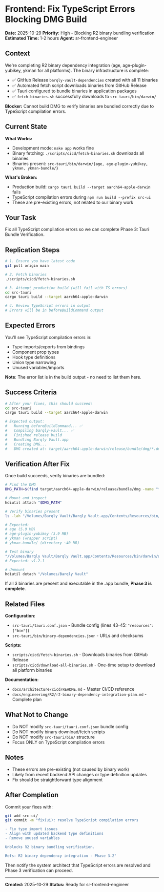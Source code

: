 # Frontend: Fix TypeScript Errors Blocking DMG Build

**Date:** 2025-10-29
**Priority:** High - Blocking R2 binary bundling verification
**Estimated Time:** 1-2 hours
**Agent:** sr-frontend-engineer

## Context

We're completing R2 binary dependency integration (age, age-plugin-yubikey, ykman for all platforms). The binary infrastructure is complete:

- ✅ GitHub Release `barqly-vault-dependencies` created with all 11 binaries
- ✅ Automated fetch script downloads binaries from GitHub Release
- ✅ Tauri configured to bundle binaries in application packages
- ✅ `fetch-binaries.sh` successfully downloads to `src-tauri/bin/darwin/`

**Blocker:** Cannot build DMG to verify binaries are bundled correctly due to TypeScript compilation errors.

## Current State

**What Works:**
- Development mode: `make app` works fine
- Binary fetching: `./scripts/cicd/fetch-binaries.sh` downloads all binaries
- Binaries present: `src-tauri/bin/darwin/{age, age-plugin-yubikey, ykman, ykman-bundle/}`

**What's Broken:**
- Production build: `cargo tauri build --target aarch64-apple-darwin` fails
- TypeScript compilation errors during `npm run build --prefix src-ui`
- These are pre-existing errors, not related to our binary work

## Your Task

Fix all TypeScript compilation errors so we can complete Phase 3: Tauri Bundle Verification.

## Replication Steps

```bash
# 1. Ensure you have latest code
git pull origin main

# 2. Fetch binaries
./scripts/cicd/fetch-binaries.sh

# 3. Attempt production build (will fail with TS errors)
cd src-tauri
cargo tauri build --target aarch64-apple-darwin

# 4. Review TypeScript errors in output
# Errors will be in beforeBuildCommand output
```

## Expected Errors

You'll see TypeScript compilation errors in:
- Type imports/exports from bindings
- Component prop types
- Hook type definitions
- Union type narrowing
- Unused variables/imports

**Note:** The error list is in the build output - no need to list them here.

## Success Criteria

```bash
# After your fixes, this should succeed:
cd src-tauri
cargo tauri build --target aarch64-apple-darwin

# Expected output:
#   Running beforeBuildCommand... ✅
#   Compiling barqly-vault... ✅
#   Finished release build
#   Bundling Barqly Vault.app
#   Creating DMG...
#   DMG created at: target/aarch64-apple-darwin/release/bundle/dmg/*.dmg
```

## Verification After Fix

Once build succeeds, verify binaries are bundled:

```bash
# Find the DMG
DMG_PATH=$(find target/aarch64-apple-darwin/release/bundle/dmg -name "*.dmg")

# Mount and inspect
hdiutil attach "$DMG_PATH"

# Verify binaries present
ls -lah "/Volumes/Barqly Vault/Barqly Vault.app/Contents/Resources/bin/darwin/"

# Expected:
# age (5.0 MB)
# age-plugin-yubikey (3.9 MB)
# ykman (wrapper script)
# ykman-bundle/ (directory ~40 MB)

# Test binary
"/Volumes/Barqly Vault/Barqly Vault.app/Contents/Resources/bin/darwin/age" --version
# Expected: v1.2.1

# Unmount
hdiutil detach "/Volumes/Barqly Vault"
```

If all 3 binaries are present and executable in the .app bundle, **Phase 3 is complete**.

## Related Files

**Configuration:**
- `src-tauri/tauri.conf.json` - Bundle config (lines 43-45: `"resources": ["bin"]`)
- `src-tauri/bin/binary-dependencies.json` - URLs and checksums

**Scripts:**
- `scripts/cicd/fetch-binaries.sh` - Downloads binaries from GitHub Release
- `scripts/cicd/download-all-binaries.sh` - One-time setup to download all platform binaries

**Documentation:**
- `docs/architecture/cicd/README.md` - Master CI/CD reference
- `docs/engineering/R2/r2-binary-dependency-integration-plan.md` - Complete plan

## What Not to Change

- Do NOT modify `src-tauri/tauri.conf.json` bundle config
- Do NOT modify binary download/fetch scripts
- Do NOT modify `src-tauri/bin/` structure
- Focus ONLY on TypeScript compilation errors

## Notes

- These errors are pre-existing (not caused by binary work)
- Likely from recent backend API changes or type definition updates
- Fix should be straightforward type alignment

## After Completion

Commit your fixes with:
```bash
git add src-ui/
git commit -m "fix(ui): resolve TypeScript compilation errors

- Fix type import issues
- Align with updated backend type definitions
- Remove unused variables

Unblocks R2 binary bundling verification.

Refs: R2 binary dependency integration - Phase 3.2"
```

Then notify the system architect that TypeScript errors are resolved and Phase 3 verification can proceed.

---

**Created:** 2025-10-29
**Status:** Ready for sr-frontend-engineer
